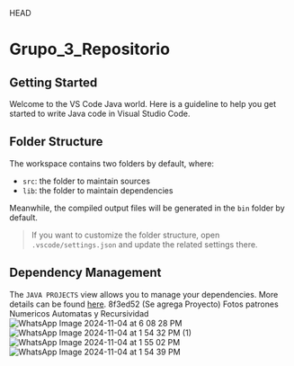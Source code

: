 HEAD
# Grupo_3_Repositorio
## Getting Started

Welcome to the VS Code Java world. Here is a guideline to help you get started to write Java code in Visual Studio Code.

## Folder Structure

The workspace contains two folders by default, where:

- `src`: the folder to maintain sources
- `lib`: the folder to maintain dependencies

Meanwhile, the compiled output files will be generated in the `bin` folder by default.

> If you want to customize the folder structure, open `.vscode/settings.json` and update the related settings there.

## Dependency Management

The `JAVA PROJECTS` view allows you to manage your dependencies. More details can be found [here](https://github.com/microsoft/vscode-java-dependency#manage-dependencies).
 8f3ed52 (Se agrega Proyecto)
Fotos patrones Numericos Automatas y Recursividad 
![WhatsApp Image 2024-11-04 at 6 08 28 PM](https://github.com/user-attachments/assets/1bdf4562-3312-4397-ac23-2b910a43d7ba)
![WhatsApp Image 2024-11-04 at 1 54 32 PM (1)](https://github.com/user-attachments/assets/0e302c47-0ea8-44b7-a7b9-456bc3f84043)
![WhatsApp Image 2024-11-04 at 1 55 02 PM](https://github.com/user-attachments/assets/29828796-e45d-4288-8b25-0bf316d47c85)
![WhatsApp Image 2024-11-04 at 1 54 39 PM](https://github.com/user-attachments/assets/87a44257-fdf6-445b-9ac5-235af569e667)




